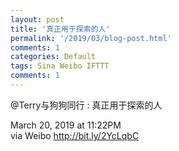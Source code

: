 ```yaml
---
layout: post
title: '真正用于探索的人'
permalink: '/2019/03/blog-post.html'
comments: 1
categories: Default
tags: Sina Weibo IFTTT
comments: 1
---
```

![]()  
@Terry与狗狗同行 : 真正用于探索的人  
  
March 20, 2019 at 11:22PM  
via Weibo http://bit.ly/2YcLqbC